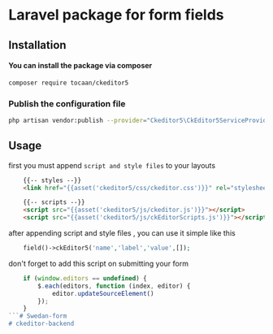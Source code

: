 # Laravel package for form fields

## Installation


#### You can install the package via composer

```bash
composer require tocaan/ckeditor5
```

### Publish the configuration file

```bash
php artisan vendor:publish --provider="Ckeditor5\CkEditor5ServiceProvider"
```

## Usage
 
 first you must append `script and style files` to your layouts
  
```html
    {{-- styles --}}
    <link href="{{asset('ckeditor5/css/ckeditor.css')}}" rel="stylesheet" id="style_components" type="text/css" />

    {{-- scripts --}}
    <script src="{{asset('ckeditor5/js/ckeditor.js')}}"></script>
    <script src="{{asset('ckeditor5/js/ckEditorScripts.js')}}"></script>
```
after appending script and style files , you can use it simple like this
```php
    field()->ckEditor5('name','label','value',[]);
```
don't forget to add this script on submitting your form 

```javascript
    if (window.editors == undefined) {
        $.each(editors, function (index, editor) {
            editor.updateSourceElement()
        });
    }
```# Swedan-form
# ckeditor-backend
